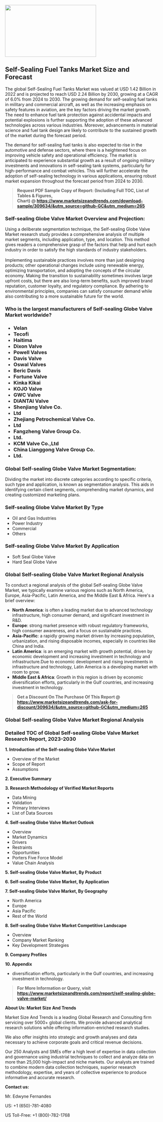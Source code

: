 <p><img class="alignnone size-medium wp-image-20088" src="https://ffe5etoiles.com/wp-content/uploads/2024/12/MST1-300x171.png" alt="" width="300" height="171" /></p><h2>Self-Sealing Fuel Tanks Market Size and Forecast</h2><p>The global Self-Sealing Fuel Tanks Market was valued at USD 1.42 Billion in 2022 and is projected to reach USD 2.24 Billion by 2030, growing at a CAGR of 6.0% from 2024 to 2030. The growing demand for self-sealing fuel tanks in military and commercial aircraft, as well as the increasing emphasis on safety features in aviation, are the key factors driving the market growth. The need to enhance fuel tank protection against accidental impacts and potential explosions is further supporting the adoption of these advanced technologies across various industries. Moreover, advancements in material science and fuel tank design are likely to contribute to the sustained growth of the market during the forecast period.</p><p>The demand for self-sealing fuel tanks is also expected to rise in the automotive and defense sectors, where there is a heightened focus on improving vehicle safety and operational efficiency. The market is anticipated to experience substantial growth as a result of ongoing military investments and innovations in self-sealing tank systems, particularly for high-performance and combat vehicles. This will further accelerate the adoption of self-sealing technology in various applications, ensuring robust market expansion throughout the forecast period from 2024 to 2030.</p></p><blockquote id="" class=""><strong>Request PDF Sample Copy of Report: (Including Full TOC, List of Tables &amp; Figures, Chart)&nbsp;@&nbsp;<strong><a href="https://www.marketsizeandtrends.com/download-sample/309634/&utm_source=github-GC&utm_medium=265" target="_blank">https://www.marketsizeandtrends.com/download-sample/309634/&utm_source=github-GC&utm_medium=265</a></strong></strong></blockquote><h3 id="" class="">Self-sealing Globe Valve Market&nbsp;Overview and Projection:</h3><p id="" class="">Using a deliberate segmentation technique, the Self-sealing Globe Valve Market research study provides a comprehensive analysis of multiple market segments, including application, type, and location. This method gives readers a comprehensive grasp of the factors that help and hurt each industry in order to satisfy the high standards of industry stakeholders. <br /> <br />Implementing sustainable practices involves more than just designing products; other operational changes include using renewable energy, optimizing transportation, and adopting the concepts of the circular economy. Making the transition to sustainability sometimes involves large upfront costs, but there are also long-term benefits, such improved brand reputation, customer loyalty, and regulatory compliance. By adhering to environmental principles, companies can satisfy consumer demand while also contributing to a more sustainable future for the world.</p><h3 id="" class="">Who is the largest manufacturers of&nbsp;Self-sealing Globe Valve Market worldwide?</h3><h3 class=""><p><ul><li>Velan </li><li> Tecofi </li><li> Haitima </li><li> Dixon Valve </li><li> Powell Valves </li><li> Davis Valve </li><li> Oswal Valves </li><li> Beric Davis </li><li> Fortune Valve </li><li> Kinka Kikai </li><li> KOJO Valve </li><li> GWC Valve </li><li> DIANTAI Valve </li><li> Shenjiang Valve Co. </li><li> Ltd </li><li> Zhejiang Petrochemical Valve Co. </li><li> Ltd </li><li> Fangzheng Valve Group Co. </li><li> Ltd. </li><li> KCM Valve Co.,Ltd </li><li> China Lianggong Valve Group Co. </li><li> Ltd.</li></ul></p></h3><h3 id="" class="">Global&nbsp;Self-sealing Globe Valve Market Segmentation:</h3><p id="" class="">Dividing the market into discrete categories according to specific criteria, such type and application, is known as segmentation analysis. This aids in identifying certain client segments, comprehending market dynamics, and creating customized marketing plans.</p><h3 id="" class="">Self-sealing Globe Valve Market&nbsp;By Type</h3><p><p><ul><li>Oil and Gas Industries</li><li> Power Industry</li><li> Commercial</li><li> Others</p></li></ul></p></p><h3 id="" class="">Self-sealing Globe Valve Market&nbsp;By Application</h3><p class=""><p><ul><li>Soft Seal Globe Valve</li><li> Hard Seal Globe Valve</li></ul></p></p><h3 id="" class="">Global Self-sealing Globe Valve Market Regional Analysis</h3><p id="" class="">To conduct a regional analysis of the global Self-sealing Globe Valve Market, we typically examine various regions such as North America, Europe, Asia-Pacific, Latin America, and the Middle East &amp; Africa. Here's a brief overview:</p><ul><li><strong>North America</strong>: is often a leading market due to advanced technology infrastructure, high consumer demand, and significant investment in R&amp;D.</li><li><strong>Europe</strong>: strong market presence with robust regulatory frameworks, high consumer awareness, and a focus on sustainable practices.</li><li><strong>Asia-Pacific</strong>: a rapidly growing market driven by increasing population, urbanization, and rising disposable incomes, especially in countries like China and India.</li><li><strong>Latin America</strong>: is an emerging market with growth potential, driven by economic development and increasing investment in technology and infrastructure.Due to economic development and rising investments in infrastructure and technology, Latin America is a developing market with room to grow.</li><li><strong>Middle East &amp; Africa</strong>: Growth in this region is driven by economic diversification efforts, particularly in the Gulf countries, and increasing investment in technology.</li></ul><blockquote id="" class=""><strong>Get a Discount On The Purchase Of This Report @ <strong><a href="https://www.marketsizeandtrends.com/ask-for-discount/309634/&utm_source=github-GC&utm_medium=265" target="_blank">https://www.marketsizeandtrends.com/ask-for-discount/309634/&utm_source=github-GC&utm_medium=265</a></strong></strong></blockquote><h3 id="" class="">Global Self-sealing Globe Valve Market Regional Analysis</h3><h3 id="" class="">Detailed TOC of Global Self-sealing Globe Valve Market Research Report, 2023-2030</h3><p id="" class=""><strong>1. Introduction of the Self-sealing Globe Valve Market</strong></p><ul><li>Overview of the Market</li><li>Scope of Report</li><li>Assumptions</li></ul><p id="" class=""><strong>2. Executive Summary</strong></p><p id="" class=""><strong>3. Research Methodology of Verified Market Reports</strong></p><ul><li>Data Mining</li><li>Validation</li><li>Primary Interviews</li><li>List of Data Sources</li></ul><p id="" class=""><strong>4. Self-sealing Globe Valve Market Outlook</strong></p><ul><li>Overview</li><li>Market Dynamics</li><li>Drivers</li><li>Restraints</li><li>Opportunities</li><li>Porters Five Force Model</li><li>Value Chain Analysis</li></ul><p id="" class=""><strong>5. Self-sealing Globe Valve Market, By Product</strong></p><p id="" class=""><strong>6. Self-sealing Globe Valve Market, By Application</strong></p><p id="" class=""><strong>7. Self-sealing Globe Valve Market, By Geography</strong></p><ul><li>North America</li><li>Europe</li><li>Asia Pacific</li><li>Rest of the World</li></ul><p id="" class=""><strong>8. Self-sealing Globe Valve Market Competitive Landscape</strong></p><ul><li>Overview</li><li>Company Market Ranking</li><li>Key Development Strategies</li></ul><p id="" class=""><strong>9. Company Profiles</strong></p><p id="" class=""><strong>10. Appendix</strong></p><ul><li>diversification efforts, particularly in the Gulf countries, and increasing investment in technology.</li></ul><blockquote id="" class=""><strong>For More Information or Query, visit <strong><strong><a href="https://www.marketsizeandtrends.com/report/self-sealing-globe-valve-market/" target="_blank">https://www.marketsizeandtrends.com/report/self-sealing-globe-valve-market/</a></strong></strong></strong></blockquote><p id="" class=""><strong>About Us: Market Size And Trends</strong></p><p id="" class="">Market Size And Trends is a leading Global Research and Consulting firm servicing over 5000+ global clients. We provide advanced analytical research solutions while offering information-enriched research studies.</p><p id="" class="">We also offer insights into strategic and growth analyses and data necessary to achieve corporate goals and critical revenue decisions.</p><p id="" class="">Our 250 Analysts and SMEs offer a high level of expertise in data collection and governance using industrial techniques to collect and analyze data on more than 25,000 high-impact and niche markets. Our analysts are trained to combine modern data collection techniques, superior research methodology, expertise, and years of collective experience to produce informative and accurate research.</p><p id="" class=""><strong>Contact us:</strong></p><p id="" class="">Mr. Edwyne Fernandes</p><p id="" class="">US: +1 (650)-781-4080</p><p id="" class="">US Toll-Free: +1 (800)-782-1768</p>
